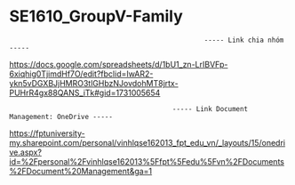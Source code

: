 # SE1610_GroupV-Family

                                                     ----- Link chia nhóm -----               
https://docs.google.com/spreadsheets/d/1bU1_zn-LrIBVFp-6xiqhig0TjimdHf7O/edit?fbclid=IwAR2-ykn5vDGXBJjHMRO3tlGHbzNJovdohMT8jrtx-PUHrR4gx88QANS_iTk#gid=1731005654

                                             ----- Link Document Management: OneDrive -----                                        
https://fptuniversity-my.sharepoint.com/personal/vinhlqse162013_fpt_edu_vn/_layouts/15/onedrive.aspx?id=%2Fpersonal%2Fvinhlqse162013%5Ffpt%5Fedu%5Fvn%2FDocuments%2FDocument%20Management&ga=1
